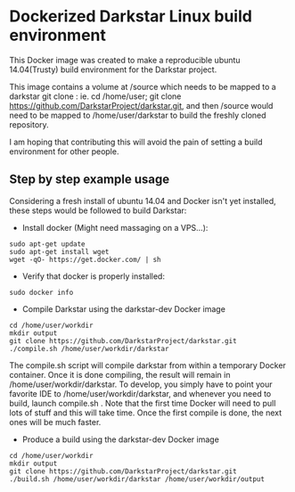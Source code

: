 Dockerized Darkstar Linux build environment
===========================================

This Docker image was created to make a reproducible ubuntu 14.04(Trusty) build environment for the Darkstar project.

This image contains a volume at /source which needs to be mapped to a darkstar git clone : ie. cd /home/user; git clone https://github.com/DarkstarProject/darkstar.git, and then /source would need to be mapped to /home/user/darkstar to build the freshly cloned repository.

I am hoping that contributing this will avoid the pain of setting a build environment for other people. 

## Step by step example usage

Considering a fresh install of ubuntu 14.04 and Docker isn't yet installed, these steps would be followed to build Darkstar:

* Install docker (Might need massaging on a VPS...):
```
sudo apt-get update
sudo apt-get install wget
wget -qO- https://get.docker.com/ | sh
```

* Verify that docker is properly installed:
```
sudo docker info
```

* Compile Darkstar using the darkstar-dev Docker image
```
cd /home/user/workdir
mkdir output
git clone https://github.com/DarkstarProject/darkstar.git
./compile.sh /home/user/workdir/darkstar
```

The compile.sh script will compile darkstar from within a temporary Docker container.  Once it is done compiling, the result will remain in /home/user/workdir/darkstar.
To develop, you simply have to point your favorite IDE to /home/user/workdir/darkstar, and whenever you need to build, launch compile.sh .  Note that the first time Docker will need to pull lots of stuff and this will take time.  Once the first compile is done, the next ones will be much faster.

* Produce a build using the darkstar-dev Docker image
```
cd /home/user/workdir
mkdir output
git clone https://github.com/DarkstarProject/darkstar.git
./build.sh /home/user/workdir/darkstar /home/user/workdir/output
```
